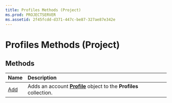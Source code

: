 ```yaml
---
title: Profiles Methods (Project)
ms.prod: PROJECTSERVER
ms.assetid: 2f45fcdd-d371-447c-be87-327ae87e342e
---
```



# Profiles Methods (Project)

## Methods



|**Name**|**Description**|
|:-----|:-----|
|[Add](profiles-add-method-project.md)|Adds an account  **[Profile](profile-object-project.md)** object to the **Profiles** collection.|


